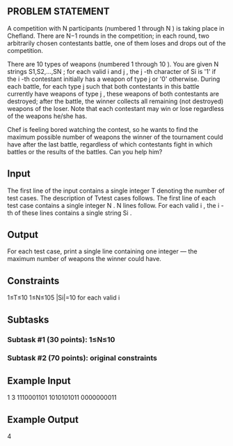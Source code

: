 ## PROBLEM STATEMENT 
A competition with N participants (numbered 1 through N ) is taking place in Chefland. There are N−1
rounds in the competition; in each round, two arbitrarily chosen contestants battle, one of them loses
and drops out of the competition.

There are 10 types of weapons (numbered 1 through 10 ). You are given N
strings S1,S2,…,SN ; for each valid i and j , the j -th character of Si 
is '1' if the i -th contestant initially has a weapon of type j or '0' 
otherwise. During each battle, for each type j such that both contestants 
in this battle currently have weapons of type j , these weapons of both
contestants are destroyed; after the battle, the winner collects all 
remaining (not destroyed) weapons of the loser. Note that each contestant
may win or lose regardless of the weapons he/she has.

Chef is feeling bored watching the contest, so he wants to find the maximum 
possible number of weapons the winner of the tournament could have after the
last battle, regardless of which contestants fight in which battles or the 
results of the battles. Can you help him?

## Input
The first line of the input contains a single integer T denoting the number
of test cases. The description of Tvtest cases follows.
The first line of each test case contains a single integer N .
N lines follow. For each valid i , the i -th of these lines contains a single
string Si .

## Output
For each test case, print a single line containing one integer ― the maximum number 
of weapons the winner could have.

## Constraints
1≤T≤10
1≤N≤105
|Si|=10 for each valid i

## Subtasks

### Subtask #1 (30 points): 1≤N≤10

### Subtask #2 (70 points): original constraints

## Example Input
1
3
1110001101
1010101011
0000000011

## Example Output
4
